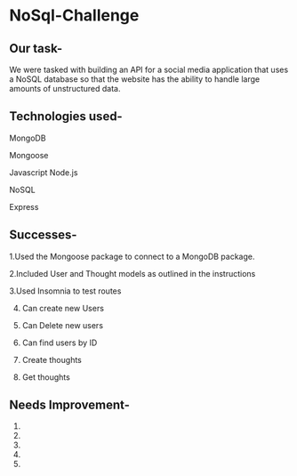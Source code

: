 # NoSql-Challenge

## Our task- 
We were tasked with building an API for a social media application that uses a NoSQL database so that the website has the ability to handle 
large amounts of unstructured data.

## Technologies used-
MongoDB

Mongoose

Javascript
Node.js

NoSQL

Express

## Successes-
1.Used the Mongoose package to connect to a MongoDB package.

2.Included User and Thought models as outlined in the instructions

3.Used Insomnia to test routes

4. Can create new Users

5. Can Delete new users

6. Can find users by ID

7. Create thoughts

8. Get thoughts


## Needs Improvement-
1.

2.

3.

4.

5.

